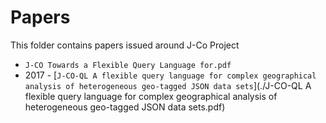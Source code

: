 # Papers
This folder contains papers issued around J-Co Project

 * `J-CO Towards a Flexible Query Language for.pdf` 
 * 2017 - [`J-CO-QL A flexible query language for complex geographical analysis of heterogeneous geo-tagged JSON data sets`](./J-CO-QL A flexible query language for complex geographical analysis of heterogeneous geo-tagged JSON data sets.pdf)
 
